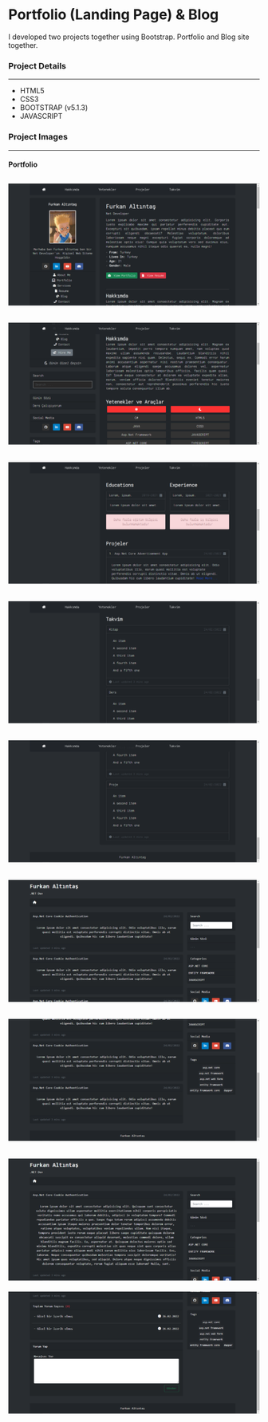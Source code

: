 # Portfolio (Landing Page) & Blog
I developed two projects together using Bootstrap. Portfolio and Blog site together.

### Project Details
------------
- HTML5
- CSS3
- BOOTSTRAP (v5.1.3)
- JAVASCRIPT

### Project Images
------------
#### Portfolio
![github](/portfolio-blog/project-img/1.png)
------------
![github](/portfolio-blog/project-img/2.png)
------------
![github](/portfolio-blog/project-img/3.png)
------------
![github](/portfolio-blog/project-img/4.png)
------------
![github](/portfolio-blog/project-img/5.png)
------------
![github](/portfolio-blog/project-img/6.png)
------------
![github](/portfolio-blog/project-img/7.png)
------------
![github](/portfolio-blog/project-img/8.png)
------------
![github](/portfolio-blog/project-img/9.png)
